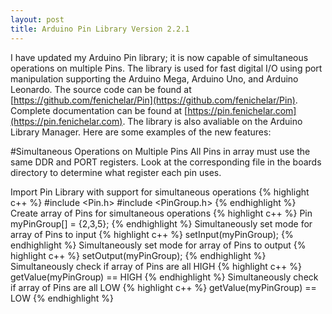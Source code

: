 ```yaml
---
layout: post
title: Arduino Pin Library Version 2.2.1
---
```


I have updated my Arduino Pin library; it is now capable of simultaneous operations on multiple Pins. The library is used for fast digital I/O using port manipulation supporting the Arduino Mega, Arduino Uno, and Arduino Leonardo. The source code can be found at [https://github.com/fenichelar/Pin](https://github.com/fenichelar/Pin). Complete documentation can be found at [https://pin.fenichelar.com](https://pin.fenichelar.com). The library is also avaliable on the Arduino Library Manager. Here are some examples of the new features:

#Simultaneous Operations on Multiple Pins
All Pins in array must use the same DDR and PORT registers. Look at the corresponding file in the boards directory to determine what register each pin uses.

Import Pin Library with support for simultaneous operations
{% highlight c++ %}
#include <Pin.h>
#include <PinGroup.h>
{% endhighlight %}
Create array of Pins for simultaneous operations
{% highlight c++ %}
Pin myPinGroup[] = {2,3,5};
{% endhighlight %}
Simultaneously set mode for array of Pins to input
{% highlight c++ %}
setInput(myPinGroup);
{% endhighlight %}
Simultaneously set mode for array of Pins to output
{% highlight c++ %}
setOutput(myPinGroup);
{% endhighlight %}
Simultaneously check if array of Pins are all HIGH
{% highlight c++ %}
getValue(myPinGroup) == HIGH
{% endhighlight %}
Simultaneously check if array of Pins are all LOW
{% highlight c++ %}
getValue(myPinGroup) == LOW
{% endhighlight %}
